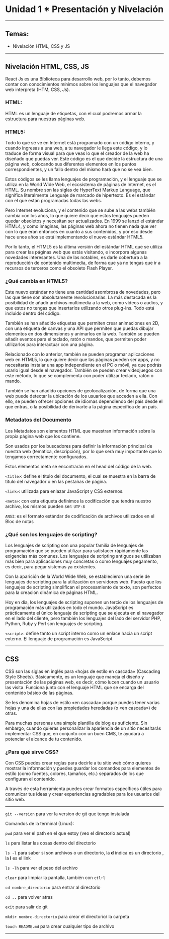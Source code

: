 # Unidad 1 * Presentación y Nivelación

---

## Temas:

- Nivelación HTML, CSS y JS

---

## Nivelación HTML, CSS, JS

React Js es una Biblioteca para desarrollo web, por lo tanto, debemos contar con conocimientos mínimos sobre los lenguajes que el navegador web interpreta (HTM, CSS, Js).

### HTML:

HTML es un lenguaje de etiquetas, con el cual podremos armar la estructura para nuestras páginas web. 

### HTML5:

Todo lo que se ve en Internet está programado con un código interno, y cuando ingresas a una web, a tu navegador le llega este código, y lo traduce de forma visual para que veas lo que el creador de la web ha diseñado que puedas ver. Este código es el que decide la estructura de una página web, colocando sus diferentes elementos en los puntos correspondientes, y un fallo dentro del mismo hará que no se vea bien.

Estos códigos se les llama lenguajes de programación, y el lenguaje que se utiliza en la World Wide Web, el ecosistema de páginas de Internet, es el HTML. Su nombre son las siglas de HyperText Markup Language, que significa literalmente Lenguaje de marcado de hipertexto. Es el estándar con el que están programadas todas las webs.


Pero Internet evoluciona, y el contenido que se sube a las webs también cambia con los años, lo que quiere decir que estos lenguajes pueden quedar obsoletos y necesitan ser actualizados. En 1999 se lanzó el estándar HTML4, y como imaginas, las páginas web ahora no tienen nada que ver con lo que eran entonces en cuanto a sus contenidos, y por eso desde hace unos años se está implementando el nuevo estándar HTML5.

Por lo tanto, el HTML5 es la última versión del estándar HTML que se utiliza para crear las páginas web que estás visitando, e incorpora algunas novedades interesantes. Una de las notables, es darle cobertura a la reproducción de contenido multimedia, de forma que ya no tengas que ir a recursos de terceros como el obsoleto Flash Player.

###  ¿Qué cambia en HTML5?

Este nuevo estándar no tiene una cantidad asombrosa de novedades, pero las que tiene son absolutamente revolucionarias. La más
destacada es la posibilidad de añadir archivos multimedia a la web, como vídeos o audios, y que estos no tengas que insertarlos utilizando otros plug-ins. Todo está incluido dentro del código.

También se han añadido etiquetas que permiten crear animaciones en 2D, con una etiqueta de canvas y una API que permiten que puedas dibujar elementos en dos dimensiones y animarlos en la web. También se pueden añadir eventos para el teclado, ratón o mandos, que permiten poder utilizarlos para interactuar con una página.

Relacionado con lo anterior, también se pueden programar aplicaciones web en HTML5, lo que quiere decir que las páginas pueden ser apps, y no necesitarás instalar una app independiente en el PC o móvil, ya que podrás usarlo igual desde el navegador. También se pueden crear videojuegos con este método, lo que se complementa con poder utilizar teclado, ratón o mando.

También se han añadido opciones de geolocalización, de forma que una web puede detectar la ubicación de los usuarios que acceden a ella. Con ello, se pueden ofrecer opciones de idiomas dependiendo del país desde el que entras, o la posibilidad de derivarte a la página específica de un país.


###  Metadatos del Documento

Los Metadatos son elementos HTML que muestran información sobre la propia página web que los contiene.

Son usados por los buscadores para definir la información principal de nuestra web (temática, descripción), por lo que será muy importante que lo tengamos correctamente configurados.

Estos elementos meta se encontrarán en el head del código de la web.

```<title>```: define el título del documento, el cual se muestra en la barra de título del navegador o en las pestañas de página.

```<link>```: utilizada para enlazar JavaScript y CSS externos.

```<meta>```: con esta etiqueta definimos la codificación que tendrá nuestro archivo, los mismos pueden ser: ```UTF-8```

```ANSI```: es el formato estándar de codificación de archivos utilizados en el Bloc de notas

### ¿Qué son los lenguajes de scripting?

Los lenguajes de scripting son una popular familia de lenguajes de programación que se pueden utilizar para satisfacer rápidamente las exigencias más comunes. Los lenguajes de scripting antiguos se utilizaban más bien para aplicaciones muy concretas o como lenguajes pegamento, es decir, para pegar sistemas ya existentes.

Con la aparición de la World Wide Web, se establecieron una serie de lenguajes de scripting para la utilización en servidores web. Puesto que los lenguajes de scripting simplifican el procesamiento de texto, son perfectos para la creación dinámica de páginas HTML.

Hoy en día, los lenguajes de scripting suponen un tercio de los lenguajes de programación más utilizados en todo el mundo. JavaScript es prácticamente el único lenguaje de scripting que se ejecuta en el navegador en el lado del cliente, pero también los lenguajes del lado del servidor PHP, Python, Ruby y Perl son lenguajes de scripting.

```<script>```: define tanto un script interno como un enlace hacia un script externo. El lenguaje de programación es JavaScript

---

## CSS

CSS son las siglas en inglés para «hojas de estilo en cascada» (Cascading Style Sheets). Básicamente, es un lenguaje que maneja el diseño y presentación de las páginas web, es decir, cómo lucen cuando un usuario las visita. Funciona junto con el lenguaje HTML que se encarga del contenido básico de las páginas.

Se les denomina hojas de estilo «en cascada» porque puedes tener varias hojas y una de ellas con las propiedades heredadas (o «en cascada») de otras.

Para muchas personas una simple plantilla de blog es suficiente. Sin embargo, cuando quieras personalizar la apariencia de un sitio necesitarás implementar CSS que, en conjunto con un buen CMS, te
ayudará a potenciar el alcance de tu contenido.

### ¿Para qué sirve CSS?

Con CSS puedes crear reglas para decirle a tu sitio web cómo quieres mostrar la información y puedes guardar los comandos para elementos de estilo (como fuentes, colores, tamaños, etc.) separados de los que configuran el contenido.

A través de esta herramienta puedes crear formatos específicos útiles para comunicar tus ideas y crear experiencias agradables para los usuarios del sitio web.


---

```git --version``` para ver la version de git que tengo instalada


Comandos de la terminal (Linux):

```pwd``` para ver el path en el que estoy (veo el directorio actual)

```ls``` para listar las cosas dentro del directorio

```ls -l``` para saber si son archivos o un directorio, la **d** indica es un directorio , la **l** es el link

```ls -lh``` para ver el peso del archivo

```clear``` para limpiar la pantalla, también con ```ctl+l```

```cd nombre_directorio``` para entrar al directorio

```cd ..``` para volver atras

```exit``` para salir de git

```mkdir nombre-directorio``` para crear el directorio/ la carpeta

```touch README.md``` para crear cualquier tipo de archivo

---


